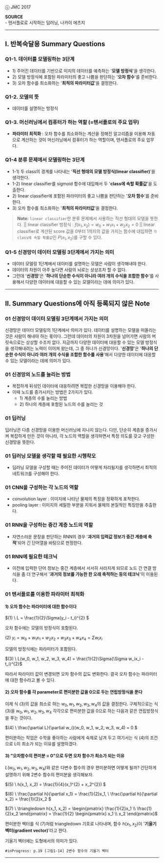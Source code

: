 
ⓒ JMC 2017

**SOURCE**  
\- 텐서플로로 시작하는 딥러닝, 나카이 에츠지

---

## I. 반복숙달용 Summary Questions

### Q1-1. 데이터를 모델링하는 3단계

+ 1\) 주어진 데이터를 기반으로 미지의 데이터를 예측하는 '**모델 방정식**'을 생각한다.
+ 2\) 모델 방정식에 포함된 파라미터의 좋고 나쁨을 판단하는 '**오차 함수**'를 준비한다.
+ 3\) 오차 함수를 최소화하는 '**최적의 파라미터값**'을 결정한다.

### Q1-2. 모델의 뜻

+ 데이터를 설명하는 방정식

### Q1-3. 머신러닝에서 컴퓨터가 하는 역할 (=텐서플로의 주요 업무)

+ **파라미터 최적화** : 오차 함수를 최소화하는 계산을 정해진 알고리즘을 이용해 자동으로 계산하는 것이 머신러닝에서 컴퓨터가 하는 역할이며, 텐서플로의 주요 업무다.

### Q1-4 분류 문제에서 모델링하는 3단계

+ 1\-1) 두 class의 경계를 나타내는 '**직선 형태의 모델 방정식(linear classifier)**'을 생각한다.
+ 1\-2) linear classifier를 sigmoid 함수에 대입해서 두 '**class에 속할 확률값**'을 도출한다.
+ 2\) linear classifier에 포함된 파라미터의 좋고 나쁨을 판단하는 '**오차 함수**'를 준비한다.
+ 3\) 오차 함수를 최소화하는 '**최적의 파라미터값**'을 결정한다.

> **Note:** `linear classifier`란 분류 문제에서 사용하는 직선 형태의 모델을 뜻한다. || linear classifier 방정식 : $f(x_1, x_2) = w_0 + w_1x_1 + w_2x_2 = 0$ || linear classifier로 계산된 score 값을 0부터 1까지의 값을 가지는 함수에 대입하면 `각 class에 속할 확률값`인 $P(x_1, x_2)$를 구할 수 있다.

### Q1-5 신경망이 데이터 모델링 3단계에서 가지는 의미

+ 데이터 모델링 1단계에서 데이터를 설명하는 모델은 사람이 생각해내야 한다.
+ 데이터의 차원이 아주 높다면 사람의 뇌로는 상상조차 할 수 없다.
+ 그런데 '**신경망**'은 '**하나의 단순한 수식이 아니라 여러 개의 수식을 조합한 함수**'를 사용해서 다양한 데이터에 대응할 수 있는 모델이라는 데에 의미가 있다.

---

## II. Summary Questions에 아직 등록되지 않은 Note

### 01 신경망이 데이터 모델링 3단계에서 가지는 의미

신경망은 데이터 모델링의 1단계에서 의미가 있다. 데이터를 설명하는 모델을 떠올리는 것은 사람이 해내야 하는 몫이다. 그런데 데이터의 차원이 3차원을 넘어가면 사람의 머릿속으로는 상상할 수조차 없다. 지금까지 다양한 데이터에 대응할 수 있는 모델 방정식을 생각해내려는 노력이 이어져 왔는데, 그 중 하나가 신경망이다. '**신경망**'은 '**하나의 단순한 수식이 아니라 여러 개의 수식을 조합한 함수를 사용**'해서 다양한 데이터에 대응할 수 있는 모델이라는 데에 의미가 있다.

### 01 신경망의 노드를 늘리는 방법

+ 복잡하게 뒤섞인 데이터에 대응하려면 복잡한 신경망을 이용해야 한다.
+ 이때 노드를 증가시키는 방법은 2가지가 있다.
    + 1\) 계층의 수를 늘리는 방법
    + 2\) 하나의 계층에 포함된 노드의 수를 늘리는 것

### 01 딥러닝

딥러닝은 다층 신경망을 이용한 머신러닝에 지나지 않는다.
다만, 단순히 계층을 증가시켜 복잡하게 만든 것이 아니라, 각 노드의 역할을 생각하면서 특정 의도를 갖고 구성한 신경망을 뜻한다.

### 01 딥러닝 모델을 생각할 때 필요한 시행착오

+ 딥러닝 모델을 구성할 때는 주어진 데이터가 어떻게 처리될지를 생각하면서 최적의 네트워크를 구성해야 한다.

### 01 CNN을 구성하는 각 노드의 역할

+ convolution layer : 이미지에 나타난 물체의 특징을 정확하게 포착한다.
+ pooling layer : 이미지의 세밀한 부분을 지워서 물체의 본질적인 특징만을 추출한다.

### 01 RNN을 구성하는 중간 계층 노드의 역할

+ 자연스러운 문장을 판단하는 RNN의 경우 '**과거의 입력값 정보가 중간 계층에 축적**'되어 긴 단어열을 바탕으로 판정한다.

### 01 RNN에 필요한 테크닉

+ 이전에 입력한 단어 정보는 중간 계층에서 서서히 사라지게 되므로 노드 간 연결 방식을 좀 더 연구해서 '**과거의 정보를 가능한 한 오래 축적하는 등의 테크닉**'이 이용된다.


### 01 텐서플로를 이용한 파라미터 최적화

#### 1) 오차 함수는 파라미터에 대한 함수이다

$(1) \ L = \frac{1}{2}\Sigma(y_i - t_i)^{2} $

오차 함수에는 모델의 방정식이 포함된다.

$(2) \ y_i = w_0 + w_1x_1 + w_2x_2 + w_3x_3 + w_4x_4 = \Sigma w_ix_i$

모델의 방정식에는 파라미터가 포함된다.

$(3) \ L(w_0, w_1, w_2, w_3, w_4) = \frac{1}{2}\Sigma(\Sigma w_ix_i - t_i)^{2}$

따라서 파라미터 값이 변경되면 오차 함수의 값도 변화한다.
결국 오차 함수는 파라미터에 대한 함수라고 볼 수 있다.

#### 2) 오차 함수를 각 parameter로 편미분한 값을 0으로 두는 연립방정식을 푼다

이제 식 (3)의 값을 최소로 하는 $w_0, w_1, w_2, w_3, w_4$의 값을 결정한다.
구체적으로는 식 (3)을 $w_0, w_1, w_2, w_3, w_4$ 각각으로 편미분한 값을 0으로 하는 다음과 같은 연립방정식을 푸는 것이다.

$(4) \ \frac{\partial L}{\partial w_i}(w_0, w_1, w_2, w_3, w_4) = 0 $

편미분하는 작업은 수학을 좋아하는 사람에게 숙제로 남겨 두고 여기서는 식 (4)의 조건으로 L이 최소가 되는 이유를 설명하겠다.

#### 3) "오차함수의 편미분 = 0"으로 두면 오차 함수가 최소가 되는 이유

$L(w_0, w_1, w_2, w_3, w_4)$와 같은 다변수 함수의 경우 편미분하면 어떻게 될까?
간단하게 설명하기 위해 2변수 함수의 편미분을 생각해보자.

$(5) \ h(x_1, x_2) = \frac{1}{4}(x_1^{2} + x_2^{2}) $

$(6) \ \frac{\partial h}{\partial x_1} = \frac{1}{2}x_1, \ \frac{\partial h}{\partial x_2} = \frac{1}{2}x_2 $

$(7) \ \triangledown h(x_1, x_2) = \begin{pmatrix}
\frac{1}{2}x_1 \\
\frac{1}{2}x_2
\end{pmatrix} = \frac{1}{2} \begin{pmatrix}
x_1 \\
x_2
\end{pmatrix}$

편미분한 벡터를 식 (7)처럼 triangledown 기호로 나타내며, 함수 $h(x_1, x_2)$이 '**기울기 벡터(gradient vector)**'라고 한다.

기울기 벡터에는 도형에서의 의미가 있다.

`#inProgress: p.19 [그림1-14] 2변수 함수의 기울기 벡터 `

---
